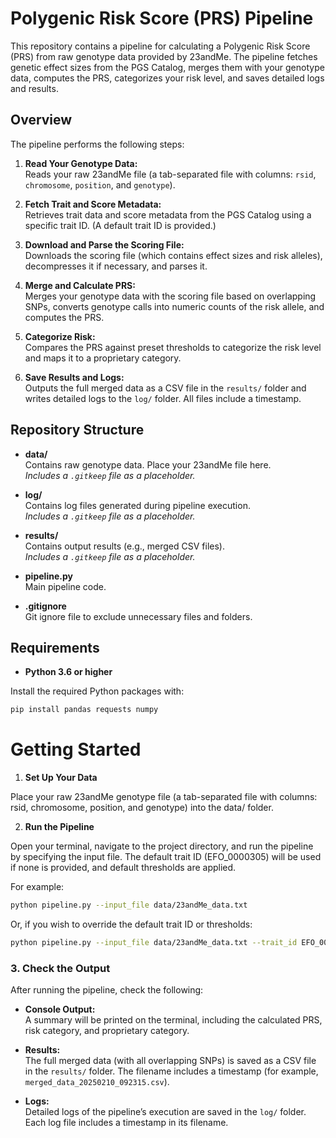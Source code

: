 # Polygenic Risk Score (PRS) Pipeline

This repository contains a pipeline for calculating a Polygenic Risk Score (PRS) from raw genotype data provided by 23andMe. The pipeline fetches genetic effect sizes from the PGS Catalog, merges them with your genotype data, computes the PRS, categorizes your risk level, and saves detailed logs and results.

## Overview

The pipeline performs the following steps:

1. **Read Your Genotype Data:**  
   Reads your raw 23andMe file (a tab-separated file with columns: `rsid`, `chromosome`, `position`, and `genotype`).

2. **Fetch Trait and Score Metadata:**  
   Retrieves trait data and score metadata from the PGS Catalog using a specific trait ID. (A default trait ID is provided.)

3. **Download and Parse the Scoring File:**  
   Downloads the scoring file (which contains effect sizes and risk alleles), decompresses it if necessary, and parses it.

4. **Merge and Calculate PRS:**  
   Merges your genotype data with the scoring file based on overlapping SNPs, converts genotype calls into numeric counts of the risk allele, and computes the PRS.

5. **Categorize Risk:**  
   Compares the PRS against preset thresholds to categorize the risk level and maps it to a proprietary category.

6. **Save Results and Logs:**  
   Outputs the full merged data as a CSV file in the `results/` folder and writes detailed logs to the `log/` folder. All files include a timestamp.

## Repository Structure

- **data/**  
  Contains raw genotype data. Place your 23andMe file here.  
  _Includes a `.gitkeep` file as a placeholder._

- **log/**  
  Contains log files generated during pipeline execution.  
  _Includes a `.gitkeep` file as a placeholder._

- **results/**  
  Contains output results (e.g., merged CSV files).  
  _Includes a `.gitkeep` file as a placeholder._

- **pipeline.py**  
  Main pipeline code.

- **.gitignore**  
  Git ignore file to exclude unnecessary files and folders.

## Requirements

- **Python 3.6 or higher**

Install the required Python packages with:

```bash
pip install pandas requests numpy
```

# Getting Started

1. **Set Up Your Data**

Place your raw 23andMe genotype file (a tab-separated file with columns: rsid, chromosome, position, and genotype) into the data/ folder.

2. **Run the Pipeline**

Open your terminal, navigate to the project directory, and run the pipeline by specifying the input file. The default trait ID (EFO_0000305) will be used if none is provided, and default thresholds are applied.

For example:
```bash
python pipeline.py --input_file data/23andMe_data.txt
```
Or, if you wish to override the default trait ID or thresholds:
```bash
python pipeline.py --input_file data/23andMe_data.txt --trait_id EFO_0000305 --threshold_low 50.0 --threshold_high 150.0
```

### 3. Check the Output

After running the pipeline, check the following:

- **Console Output:**  
  A summary will be printed on the terminal, including the calculated PRS, risk category, and proprietary category.

- **Results:**  
  The full merged data (with all overlapping SNPs) is saved as a CSV file in the `results/` folder. The filename includes a timestamp (for example, `merged_data_20250210_092315.csv`).

- **Logs:**  
  Detailed logs of the pipeline’s execution are saved in the `log/` folder. Each log file includes a timestamp in its filename.

